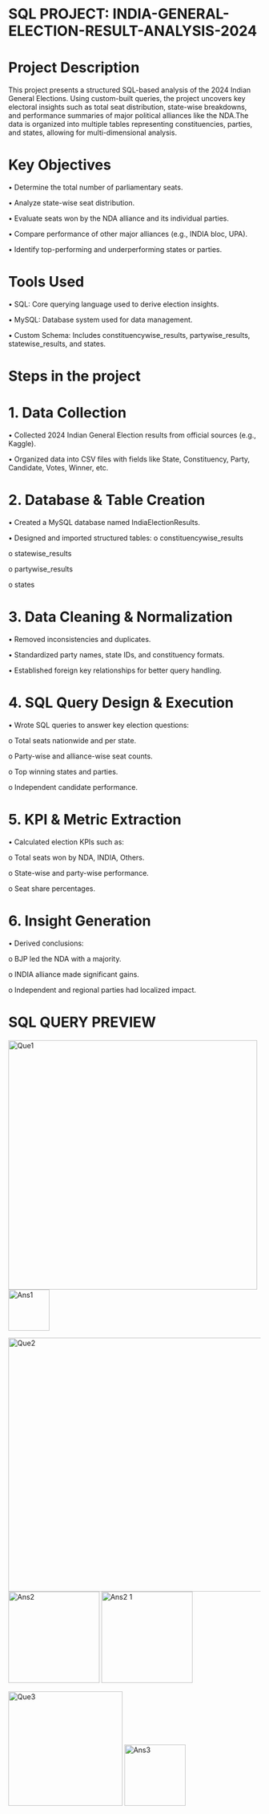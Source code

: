 # SQL PROJECT: INDIA-GENERAL-ELECTION-RESULT-ANALYSIS-2024
# Project Description
This project presents a structured SQL-based analysis of the 2024 Indian General Elections. Using custom-built queries, the project uncovers key electoral insights such as total seat distribution, state-wise breakdowns, and performance summaries of major political alliances like the NDA.The data is organized into multiple tables representing constituencies, parties, and states, allowing for multi-dimensional analysis.
# Key Objectives
•	Determine the total number of parliamentary seats.

•	Analyze state-wise seat distribution.

•	Evaluate seats won by the NDA alliance and its individual parties.

•	Compare performance of other major alliances (e.g., INDIA bloc, UPA).

•	Identify top-performing and underperforming states or parties.
# Tools Used
•	SQL: Core querying language used to derive election insights.

•	MySQL: Database system used for data management.

•	Custom Schema: Includes constituencywise_results, partywise_results, statewise_results, and states.
# Steps in the project
# 1. Data Collection
•	Collected 2024 Indian General Election results from official sources (e.g., Kaggle).

•	Organized data into CSV files with fields like State, Constituency, Party, Candidate, Votes, Winner, etc.

# 2. Database & Table Creation
•	Created a MySQL database named IndiaElectionResults.

•	Designed and imported structured tables:
o	constituencywise_results

o	statewise_results

o	partywise_results

o	states

# 3. Data Cleaning & Normalization
•	Removed inconsistencies and duplicates.

•	Standardized party names, state IDs, and constituency formats.

•	Established foreign key relationships for better query handling.

# 4. SQL Query Design & Execution
•	Wrote SQL queries to answer key election questions:

o	Total seats nationwide and per state.

o	Party-wise and alliance-wise seat counts.

o	Top winning states and parties.

o	Independent candidate performance.

# 5. KPI & Metric Extraction
•	Calculated election KPIs such as:

o	Total seats won by NDA, INDIA, Others.

o	State-wise and party-wise performance.

o	Seat share percentages.

# 6. Insight Generation
•	Derived conclusions:

o	BJP led the NDA with a majority.

o	INDIA alliance made significant gains.

o	Independent and regional parties had localized impact.

# SQL QUERY PREVIEW


<img width="497" alt="Que1" src="https://github.com/user-attachments/assets/ca6c63af-d7ad-4def-8457-0f4029e74d50" />  <img width="82" alt="Ans1" src="https://github.com/user-attachments/assets/9eb055c3-140a-4ee3-8986-16180b85f2d9" />

<img width="506" alt="Que2" src="https://github.com/user-attachments/assets/abbeee40-3bd8-4e6b-8a4b-3496eb0faa4d" />  <img width="182" alt="Ans2" src="https://github.com/user-attachments/assets/d6bb3ce3-32a5-432f-aacf-ebd9eea592d2" />  <img width="182" alt="Ans2 1" src="https://github.com/user-attachments/assets/0747d5aa-e657-43c6-bb0f-f2291d66af2c" />

<img width="228" alt="Que3" src="https://github.com/user-attachments/assets/6340bbf9-f670-40c5-8378-0518185baff9" />  <img width="122" alt="Ans3" src="https://github.com/user-attachments/assets/2ecf10a7-6dd6-43f8-9bf4-117d34b9e63b" />
















